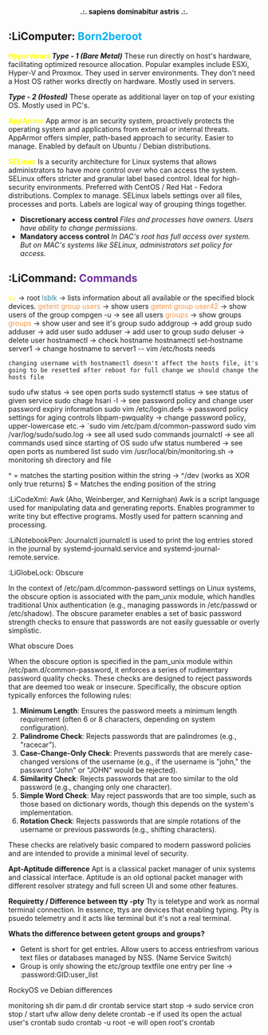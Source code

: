**<center>.:. sapiens dominabitur astris .:. </center>**



## :LiComputer: <font color="#00b0f0">Born2beroot</font>

<font color="#ffff00"><b>Hypervisors </b></font>
***Type - 1 (Bare Metal)***
These run directly on host's hardware, facilitating optimized resource allocation. Popular examples include ESXi, Hyper-V and Proxmox. They used in server environments. They don't need a Host OS rather works directly on hardware. Mostly used in servers.

***Type - 2 (Hosted)***
These operate as additional layer on top of your existing OS. Mostly used in PC's. 

<font color="#ffff00"><b>AppArmor</b></font>
App armor is an security system, proactively protects the operating system and applications from external or internal threats. AppArmor offers simpler, path-based approach to security. Easier to manage. Enabled by default on Ubuntu / Debian distributions. 

<font color="#ffff00"><b>SELinux</b></font>
Is a security architecture for Linux systems that allows administrators to have more control over who can access the system. SELinux offers stricter and granular label based control. Ideal for high-security environments. Preferred with CentOS  / Red Hat - Fedora distributions. Complex to manage. SELinux labels settings over all files, processes and ports. Labels are logical way of grouping things together. 

- **Discretionary access control** 
	*Files and processes have owners. Users have ability to change permissions.* 
- **Mandatory access control**
	*In DAC's root has full access over system. But on MAC's systems like SELinux, administrators set policy for access.* 


## **:LiCommand: <font color="#7030a0">Commands</font>** 

<font color="#ffff00">su </font>-> root
<font color="#31859b">lsblk</font> -> lists information about all available or the specified block devices.
<font color="#f79646">getent group users </font>-> show users 
<font color="#f79646">getent group user42</font> -> show users of the group
compgen -u -> see all users 
<font color="#f79646">groups</font> -> show groups 
<font color="#f79646">groups</font> <username> -> show user and see it's group 
sudo addgroup <groupname> -> add group 
sudo adduser <username> -> add user 
sudo adduser <username> <groupname> -> add user to group
sudo deluser <username> -> delete user
hostnamectl  -> check hostname 
hostnamectl set-hostname server1 -> change hostname to server1  -- vim /etc/hosts  needs 

	changing username with hostnamectl doesn't affect the hosts file, it's going to be resetted after reboot for full change we should change the hosts file

sudo ufw status -> see open ports 
sudo systemctl status <servicename> -> see status of given service
sudo chage hsari -l -> see password policy  and change user password expiry information
sudo vim /etc/login.defs -> password policy settings for aging controls
libpam-pwquality -> change password policy, upper-lowercase etc.-> `sudo vim /etc/pam.d/common-password
sudo vim /var/log/sudo/sudo.log -> see all used sudo commands 
journalctl -> see all commands used since starting of OS
sudo ufw status numbered -> see open ports as numbered list 
sudo vim /usr/local/bin/monitoring.sh -> monitoring sh directory and file 

^ = matches the starting position within the string -> ^/dev (works as XOR only true returns)
$ = Matches the ending position of the string 

:LiCodeXml: Awk
(Aho, Weinberger, and Kernighan)
Awk is a script language used for manipulating data and generating reports. Enables programmer to write tiny but effective programs. Mostly used for pattern scanning and processing. 


:LiNotebookPen: Journalctl 
journalctl is used to print the log entries stored in the journal by systemd-journald.service and systemd-journal-remote.service.


:LiGlobeLock: Obscure 

In the context of /etc/pam.d/common-password settings on Linux systems, the obscure option is associated with the pam_unix module, which handles traditional Unix authentication (e.g., managing passwords in /etc/passwd or /etc/shadow). The obscure parameter enables a set of basic password strength checks to ensure that passwords are not easily guessable or overly simplistic.

What obscure Does

When the obscure option is specified in the pam_unix module within /etc/pam.d/common-password, it enforces a series of rudimentary password quality checks. These checks are designed to reject passwords that are deemed too weak or insecure. Specifically, the obscure option typically enforces the following rules:

1. **Minimum Length**: Ensures the password meets a minimum length requirement (often 6 or 8 characters, depending on system configuration).
2. **Palindrome Check**: Rejects passwords that are palindromes (e.g., "racecar").
3. **Case-Change-Only Check**: Prevents passwords that are merely case-changed versions of the username (e.g., if the username is "john," the password "John" or "JOHN" would be rejected).
4. **Similarity Check**: Rejects passwords that are too similar to the old password (e.g., changing only one character).
5. **Simple Word Check**: May reject passwords that are too simple, such as those based on dictionary words, though this depends on the system's implementation.
6. **Rotation Check**: Rejects passwords that are simple rotations of the username or previous passwords (e.g., shifting characters).

These checks are relatively basic compared to modern password policies and are intended to provide a minimal level of security.





**Apt-Aptitude difference** 
Apt is a classical packet manager of unix systems and classical interface. Aptitude is an old optional packet manager with different resolver strategy and full screen UI and some other features. 

**Requiretty / Difference between tty -pty** 
Tty is teletype and work as normal terminal connection. In essence, ttys are devices that enabling typing.  Pty is psuedo telemetry and it acts like terminal but it's not a real terminal. 

**Whats the difference between getent groups and groups?** 
- Getent is short for get entries. Allow users to access entriesfrom various text files or databases managed by NSS. (Name Service Switch) 
- Group is only showing the etc/group textfile one entry per line -> <groupname>:password:GID:user_list  


RockyOS ve Debian differences



monitoring sh dir 
pam.d dir
crontab service start stop -> sudo service cron stop / start 
ufw allow deny delete 
crontab -e if used its open the actual user's crontab 
sudo crontab -u root -e will open root's crontab 


